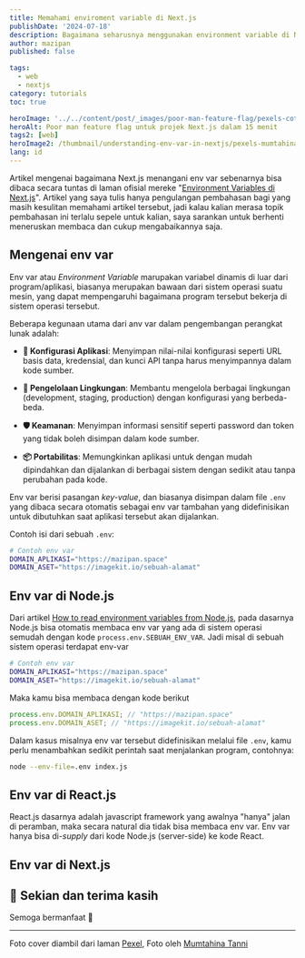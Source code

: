 ```yaml
---
title: Memahami enviroment variable di Next.js
publishDate: '2024-07-18'
description: Bagaimana seharusnya menggunakan environment variable di Next.js
author: mazipan
published: false

tags:
  - web
  - nextjs
category: tutorials
toc: true

heroImage: '../../content/post/_images/poor-man-feature-flag/pexels-cottonbro-studio-5870547.jpg'
heroAlt: Poor man feature flag untuk projek Next.js dalam 15 menit
tags2: [web]
heroImage2: /thumbnail/understanding-env-var-in-nextjs/pexels-mumtahina-tanni-1080117-3230539.jpg
lang: id
---
```


Artikel mengenai bagaimana Next.js menangani env var sebenarnya bisa dibaca secara tuntas di laman ofisial mereke "[Environment Variables di Next.js](https://nextjs.org/docs/app/building-your-application/configuring/environment-variables)". Artikel yang saya tulis hanya pengulangan pembahasan bagi yang masih kesulitan memahami artikel tersebut, jadi kalau kalian merasa topik pembahasan ini terlalu sepele untuk kalian, saya sarankan untuk berhenti meneruskan membaca dan cukup mengabaikannya saja.

## Mengenai env var

Env var atau _Environment Variable_ marupakan variabel dinamis di luar dari program/aplikasi, biasanya merupakan bawaan dari sistem operasi suatu mesin, yang dapat mempengaruhi bagaimana program tersebut bekerja di sistem operasi tersebut.

Beberapa kegunaan utama dari anv var dalam pengembangan perangkat lunak adalah:

- **🔧 Konfigurasi Aplikasi**: Menyimpan nilai-nilai konfigurasi seperti URL basis data, kredensial, dan kunci API tanpa harus menyimpannya dalam kode sumber.

- **🌲 Pengelolaan Lingkungan**: Membantu mengelola berbagai lingkungan (development, staging, production) dengan konfigurasi yang berbeda-beda.

- **🛡️ Keamanan**: Menyimpan informasi sensitif seperti password dan token yang tidak boleh disimpan dalam kode sumber.

- **📦 Portabilitas**: Memungkinkan aplikasi untuk dengan mudah dipindahkan dan dijalankan di berbagai sistem dengan sedikit atau tanpa perubahan pada kode.

Env var berisi pasangan _key-value_, dan biasanya disimpan dalam file `.env` yang dibaca secara otomatis sebagai env var tambahan yang didefinisikan untuk dibutuhkan saat aplikasi tersebut akan dijalankan.

Contoh isi dari sebuah `.env`:

```bash
# Contoh env var
DOMAIN_APLIKASI="https://mazipan.space"
DOMAIN_ASET="https://imagekit.io/sebuah-alamat"
```

## Env var di Node.js

Dari artikel [How to read environment variables from Node.js](https://nodejs.org/en/learn/command-line/how-to-read-environment-variables-from-nodejs), pada dasarnya Node.js bisa otomatis membaca env var yang ada di sistem operasi semudah dengan kode `process.env.SEBUAH_ENV_VAR`. Jadi misal di sebuah sistem operasi terdapat env-var

```bash
# Contoh env var
DOMAIN_APLIKASI="https://mazipan.space"
DOMAIN_ASET="https://imagekit.io/sebuah-alamat"
```

Maka kamu bisa membaca dengan kode berikut

```ts
process.env.DOMAIN_APLIKASI; // "https://mazipan.space"
process.env.DOMAIN_ASET; // "https://imagekit.io/sebuah-alamat"
```

Dalam kasus misalnya env var tersebut didefinisikan melalui file `.env`, kamu perlu menambahkan sedikit perintah saat menjalankan program, contohnya:

```bash
node --env-file=.env index.js
```

## Env var di React.js

React.js dasarnya adalah javascript framework yang awalnya "hanya" jalan di peramban, maka secara natural dia tidak bisa membaca env var. Env var hanya bisa di-_supply_ dari kode Node.js (server-side) ke kode React.

## Env var di Next.js

## 👋 Sekian dan terima kasih

Semoga bermanfaat 🙇

---

Foto cover diambil dari laman [Pexel](https://www.pexels.com/id-id/foto/orang-yang-mengumpulkan-sampah-di-tempat-pembuangan-akhir-3230539/), Foto oleh [Mumtahina Tanni](https://www.pexels.com/id-id/@mumtahina-tanni-1080117/)
